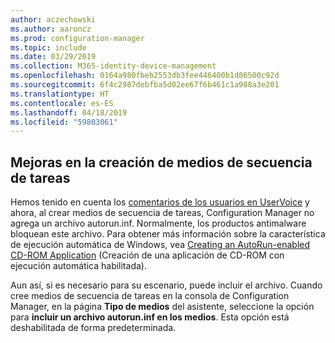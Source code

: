 ```yaml
---
author: aczechowski
ms.author: aaroncz
ms.prod: configuration-manager
ms.topic: include
ms.date: 03/29/2019
ms.collection: M365-identity-device-management
ms.openlocfilehash: 0164a980fbeb2553db3fee446400b1d86500c92d
ms.sourcegitcommit: 6f4c2987debfba5d02ee67f6b461c1a988a3e201
ms.translationtype: HT
ms.contentlocale: es-ES
ms.lasthandoff: 04/18/2019
ms.locfileid: "59803061"
---
```

## <a name="bkmk_tsmedia"></a> Mejoras en la creación de medios de secuencia de tareas

<!-- 4090666 -->

Hemos tenido en cuenta los [comentarios de los usuarios en UserVoice](https://configurationmanager.uservoice.com/forums/300492-ideas/suggestions/20306074-add-ability-to-not-include-autorun-inf-when-buildi) y ahora, al crear medios de secuencia de tareas, Configuration Manager no agrega un archivo autorun.inf. Normalmente, los productos antimalware bloquean este archivo. Para obtener más información sobre la característica de ejecución automática de Windows, vea [Creating an AutoRun-enabled CD-ROM Application](https://docs.microsoft.com/windows/desktop/shell/autoplay) (Creación de una aplicación de CD-ROM con ejecución automática habilitada).

Aun así, si es necesario para su escenario, puede incluir el archivo. Cuando cree medios de secuencia de tareas en la consola de Configuration Manager, en la página **Tipo de medios** del asistente, seleccione la opción para **incluir un archivo autorun.inf en los medios**. Esta opción está deshabilitada de forma predeterminada.
